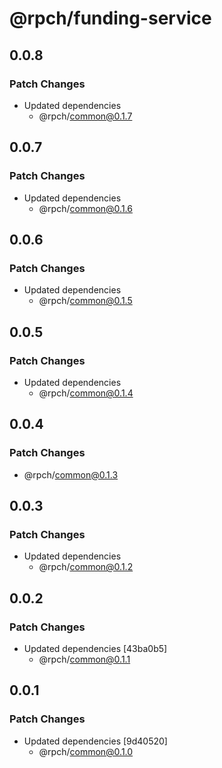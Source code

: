# @rpch/funding-service

## 0.0.8

### Patch Changes

- Updated dependencies
  - @rpch/common@0.1.7

## 0.0.7

### Patch Changes

- Updated dependencies
  - @rpch/common@0.1.6

## 0.0.6

### Patch Changes

- Updated dependencies
  - @rpch/common@0.1.5

## 0.0.5

### Patch Changes

- Updated dependencies
  - @rpch/common@0.1.4

## 0.0.4

### Patch Changes

- @rpch/common@0.1.3

## 0.0.3

### Patch Changes

- Updated dependencies
  - @rpch/common@0.1.2

## 0.0.2

### Patch Changes

- Updated dependencies [43ba0b5]
  - @rpch/common@0.1.1

## 0.0.1

### Patch Changes

- Updated dependencies [9d40520]
  - @rpch/common@0.1.0
